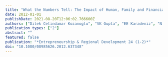 ```yaml
---
title: "What the Numbers Tell: The Impact of Human, Family and Financial Capital on Women and Men's Entry into Entrepreneurship in Turkey"
date: 2012-01-01
publishDate: 2021-08-20T12:06:02.766600Z
authors: ["Dilek Cetindamar Kozanoglu", "VK Gupta", "EE Karadeniz", "N Egrican"]
publication_types: ["2"]
abstract: ""
featured: false
publication: "*Entrepreneurship & Regional Development 24 (1-2)*"
doi: "10.1080/08985626.2012.637348"
---
```


